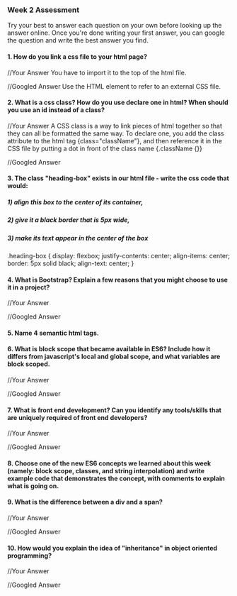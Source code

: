 ### Week 2 Assessment

Try your best to answer each question on your own before looking up the answer online. Once you're done writing your first answer, you can google the question and write the best answer you find.

#### 1. How do you link a css file to your html page?

 //Your Answer
You have to import it to the top of the html file.

 //Googled Answer
Use the HTML <link> element to refer to an external CSS file.

 #### 2. What is a css class? How do you use declare one in html? When should you use an id instead of a class?

 //Your Answer
A CSS class is a way to link pieces of html together so that they can all be formatted the same way. To declare one, you add the class attribute to the html tag {class="className"}, and then reference it in the CSS file by putting a dot in front of the class name {.className {}}

 //Googled Answer


#### 3. The class "heading-box" exists in our html file - write the css code that would:

##### 1) align this box to the center of its container,
##### 2) give it a black border that is 5px wide,
##### 3) make its text appear in the center of the box
.heading-box {
  display: flexbox;
  justify-contents: center;
  align-items: center;
  border: 5px solid black;
  align-text: center;
}

#### 4. What is Bootstrap? Explain a few reasons that you might choose to use it in a project?

 //Your Answer


 //Googled Answer


#### 5. Name 4 semantic html tags.

#### 6. What is block scope that became available in ES6? Include how it differs from javascript's local and global scope, and what variables are block scoped.

 //Your Answer


 //Googled Answer

 #### 7. What is front end development? Can you identify any tools/skills that are uniquely required of front end developers?

 //Your Answer


 //Googled Answer


 #### 8. Choose one of the new ES6 concepts we learned about this week (namely: block scope, classes, and string interpolation) and write example code that demonstrates the concept, with comments to explain what is going on.


 #### 9. What is the difference between a div and a span?


 //Your Answer


 //Googled Answer


#### 10. How would you explain the idea of "inheritance" in object oriented programming?


 //Your Answer

 //Googled Answer

